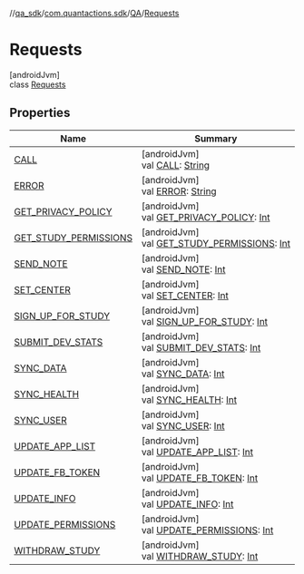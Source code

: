 //[qa_sdk](../../../../index.md)/[com.quantactions.sdk](../../index.md)/[QA](../index.md)/[Requests](index.md)

# Requests

[androidJvm]\
class [Requests](index.md)

## Properties

| Name | Summary |
|---|---|
| [CALL](-c-a-l-l.md) | [androidJvm]<br>val [CALL](-c-a-l-l.md): [String](https://developer.android.com/reference/kotlin/java/lang/String.html) |
| [ERROR](-e-r-r-o-r.md) | [androidJvm]<br>val [ERROR](-e-r-r-o-r.md): [String](https://developer.android.com/reference/kotlin/java/lang/String.html) |
| [GET_PRIVACY_POLICY](-g-e-t_-p-r-i-v-a-c-y_-p-o-l-i-c-y.md) | [androidJvm]<br>val [GET_PRIVACY_POLICY](-g-e-t_-p-r-i-v-a-c-y_-p-o-l-i-c-y.md): [Int](https://kotlinlang.org/api/latest/jvm/stdlib/kotlin/-int/index.html) |
| [GET_STUDY_PERMISSIONS](-g-e-t_-s-t-u-d-y_-p-e-r-m-i-s-s-i-o-n-s.md) | [androidJvm]<br>val [GET_STUDY_PERMISSIONS](-g-e-t_-s-t-u-d-y_-p-e-r-m-i-s-s-i-o-n-s.md): [Int](https://kotlinlang.org/api/latest/jvm/stdlib/kotlin/-int/index.html) |
| [SEND_NOTE](-s-e-n-d_-n-o-t-e.md) | [androidJvm]<br>val [SEND_NOTE](-s-e-n-d_-n-o-t-e.md): [Int](https://kotlinlang.org/api/latest/jvm/stdlib/kotlin/-int/index.html) |
| [SET_CENTER](-s-e-t_-c-e-n-t-e-r.md) | [androidJvm]<br>val [SET_CENTER](-s-e-t_-c-e-n-t-e-r.md): [Int](https://kotlinlang.org/api/latest/jvm/stdlib/kotlin/-int/index.html) |
| [SIGN_UP_FOR_STUDY](-s-i-g-n_-u-p_-f-o-r_-s-t-u-d-y.md) | [androidJvm]<br>val [SIGN_UP_FOR_STUDY](-s-i-g-n_-u-p_-f-o-r_-s-t-u-d-y.md): [Int](https://kotlinlang.org/api/latest/jvm/stdlib/kotlin/-int/index.html) |
| [SUBMIT_DEV_STATS](-s-u-b-m-i-t_-d-e-v_-s-t-a-t-s.md) | [androidJvm]<br>val [SUBMIT_DEV_STATS](-s-u-b-m-i-t_-d-e-v_-s-t-a-t-s.md): [Int](https://kotlinlang.org/api/latest/jvm/stdlib/kotlin/-int/index.html) |
| [SYNC_DATA](-s-y-n-c_-d-a-t-a.md) | [androidJvm]<br>val [SYNC_DATA](-s-y-n-c_-d-a-t-a.md): [Int](https://kotlinlang.org/api/latest/jvm/stdlib/kotlin/-int/index.html) |
| [SYNC_HEALTH](-s-y-n-c_-h-e-a-l-t-h.md) | [androidJvm]<br>val [SYNC_HEALTH](-s-y-n-c_-h-e-a-l-t-h.md): [Int](https://kotlinlang.org/api/latest/jvm/stdlib/kotlin/-int/index.html) |
| [SYNC_USER](-s-y-n-c_-u-s-e-r.md) | [androidJvm]<br>val [SYNC_USER](-s-y-n-c_-u-s-e-r.md): [Int](https://kotlinlang.org/api/latest/jvm/stdlib/kotlin/-int/index.html) |
| [UPDATE_APP_LIST](-u-p-d-a-t-e_-a-p-p_-l-i-s-t.md) | [androidJvm]<br>val [UPDATE_APP_LIST](-u-p-d-a-t-e_-a-p-p_-l-i-s-t.md): [Int](https://kotlinlang.org/api/latest/jvm/stdlib/kotlin/-int/index.html) |
| [UPDATE_FB_TOKEN](-u-p-d-a-t-e_-f-b_-t-o-k-e-n.md) | [androidJvm]<br>val [UPDATE_FB_TOKEN](-u-p-d-a-t-e_-f-b_-t-o-k-e-n.md): [Int](https://kotlinlang.org/api/latest/jvm/stdlib/kotlin/-int/index.html) |
| [UPDATE_INFO](-u-p-d-a-t-e_-i-n-f-o.md) | [androidJvm]<br>val [UPDATE_INFO](-u-p-d-a-t-e_-i-n-f-o.md): [Int](https://kotlinlang.org/api/latest/jvm/stdlib/kotlin/-int/index.html) |
| [UPDATE_PERMISSIONS](-u-p-d-a-t-e_-p-e-r-m-i-s-s-i-o-n-s.md) | [androidJvm]<br>val [UPDATE_PERMISSIONS](-u-p-d-a-t-e_-p-e-r-m-i-s-s-i-o-n-s.md): [Int](https://kotlinlang.org/api/latest/jvm/stdlib/kotlin/-int/index.html) |
| [WITHDRAW_STUDY](-w-i-t-h-d-r-a-w_-s-t-u-d-y.md) | [androidJvm]<br>val [WITHDRAW_STUDY](-w-i-t-h-d-r-a-w_-s-t-u-d-y.md): [Int](https://kotlinlang.org/api/latest/jvm/stdlib/kotlin/-int/index.html) |
